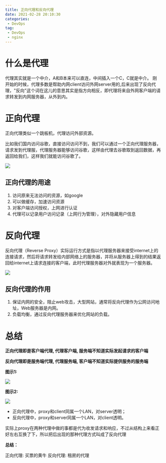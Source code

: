 ```yaml
---
title: 正向代理和反向代理
date: 2021-02-28 20:10:30
categories:
 - DevOps
tag:
 - DevOps
 - nginx
---
```


# 什么是代理

代理其实就是一个中介，A和B本来可以直连，中间插入一个C，C就是中介。
刚开始的时候，代理多数是帮助内网client访问外网server用的,后来出现了反向代理，"反向"这个词在这儿的意思其实是指方向相反，即代理将来自外网客户端的请求转发到内网服务器，从外到内。


# 正向代理

正向代理类似一个跳板机，代理访问外部资源。

比如我们国内访问谷歌，直接访问访问不到，我们可以通过一个正向代理服务器，请求发到代理服，代理服务器能够访问谷歌，这样由代理去谷歌取到返回数据，再返回给我们，这样我们就能访问谷歌了。

![]({{site.baseurl}}/assets/images/2021-02-28-正向代理和反向代理/proxy.png)


## 正向代理的用途

1. 访问原来无法访问的资源，如google
2. 可以做缓存，加速访问资源
3. 对客户端访问授权，上网进行认证
4. 代理可以记录用户访问记录（上网行为管理），对外隐藏用户信息


# 反向代理

反向代理（Reverse Proxy）实际运行方式是指以代理服务器来接受internet上的连接请求，然后将请求转发给内部网络上的服务器，并将从服务器上得到的结果返回给internet上请求连接的客户端，此时代理服务器对外就表现为一个服务器。

![]({{site.baseurl}}/assets/images/2021-02-28-正向代理和反向代理/reverseProxy.png)


## 反向代理的作用

1. 保证内网的安全，阻止web攻击，大型网站，通常将反向代理作为公网访问地址，Web服务器是内网。
2. 负载均衡，通过反向代理服务器来优化网站的负载。

# 总结

**正向代理即是客户端代理, 代理客户端, 服务端不知道实际发起请求的客户端**

**反向代理即是服务端代理, 代理服务端, 客户端不知道实际提供服务的服务端**

**图示1:**

![]({{site.baseurl}}/assets/images/2021-02-28-正向代理和反向代理/1350514-20190313105354768-2077480083.png)

**图示2:**

![]({{site.baseurl}}/assets/images/2021-02-28-正向代理和反向代理/1350514-20190313105516378-237949533.png)

+ 正向代理中，proxy和client同属一个LAN，对server透明；
+ 反向代理中，proxy和server同属一个LAN，对client透明。

实际上proxy在两种代理中做的事都是代为收发请求和响应，不过从结构上来看正好左右互换了下，所以把后出现的那种代理方式叫成了反向代理

**总结：**

正向代理: 买票的黄牛
反向代理: 租房的代理

